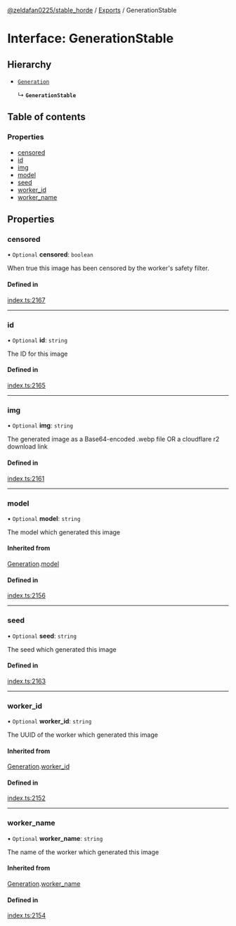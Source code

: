 [@zeldafan0225/stable_horde](../README.md) / [Exports](../modules.md) / GenerationStable

# Interface: GenerationStable

## Hierarchy

- [`Generation`](Generation.md)

  ↳ **`GenerationStable`**

## Table of contents

### Properties

- [censored](GenerationStable.md#censored)
- [id](GenerationStable.md#id)
- [img](GenerationStable.md#img)
- [model](GenerationStable.md#model)
- [seed](GenerationStable.md#seed)
- [worker\_id](GenerationStable.md#worker_id)
- [worker\_name](GenerationStable.md#worker_name)

## Properties

### censored

• `Optional` **censored**: `boolean`

When true this image has been censored by the worker's safety filter.

#### Defined in

[index.ts:2167](https://github.com/ZeldaFan0225/stable_horde/blob/c25ea19/index.ts#L2167)

___

### id

• `Optional` **id**: `string`

The ID for this image

#### Defined in

[index.ts:2165](https://github.com/ZeldaFan0225/stable_horde/blob/c25ea19/index.ts#L2165)

___

### img

• `Optional` **img**: `string`

The generated image as a Base64-encoded .webp file OR a cloudflare r2 download link

#### Defined in

[index.ts:2161](https://github.com/ZeldaFan0225/stable_horde/blob/c25ea19/index.ts#L2161)

___

### model

• `Optional` **model**: `string`

The model which generated this image

#### Inherited from

[Generation](Generation.md).[model](Generation.md#model)

#### Defined in

[index.ts:2156](https://github.com/ZeldaFan0225/stable_horde/blob/c25ea19/index.ts#L2156)

___

### seed

• `Optional` **seed**: `string`

The seed which generated this image

#### Defined in

[index.ts:2163](https://github.com/ZeldaFan0225/stable_horde/blob/c25ea19/index.ts#L2163)

___

### worker\_id

• `Optional` **worker\_id**: `string`

The UUID of the worker which generated this image

#### Inherited from

[Generation](Generation.md).[worker_id](Generation.md#worker_id)

#### Defined in

[index.ts:2152](https://github.com/ZeldaFan0225/stable_horde/blob/c25ea19/index.ts#L2152)

___

### worker\_name

• `Optional` **worker\_name**: `string`

The name of the worker which generated this image

#### Inherited from

[Generation](Generation.md).[worker_name](Generation.md#worker_name)

#### Defined in

[index.ts:2154](https://github.com/ZeldaFan0225/stable_horde/blob/c25ea19/index.ts#L2154)
